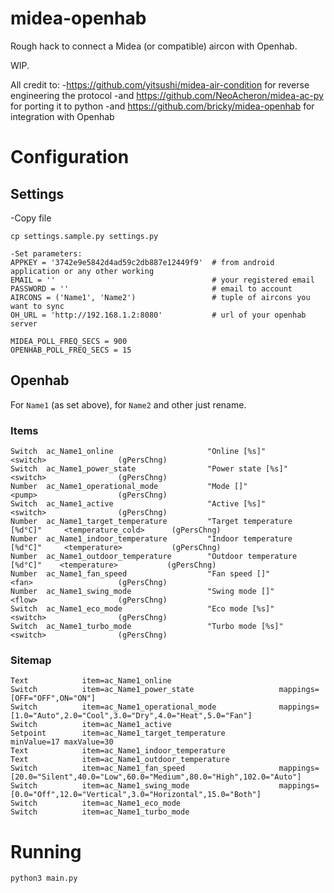 # midea-openhab

Rough hack to connect a Midea (or compatible) aircon with Openhab.

WIP.

All credit to:
-https://github.com/yitsushi/midea-air-condition for reverse engineering the protocol
-and https://github.com/NeoAcheron/midea-ac-py for porting it to python
-and https://github.com/bricky/midea-openhab for integration with Openhab

# Configuration

## Settings

-Copy file
```
cp settings.sample.py settings.py
```

```
-Set parameters:
APPKEY = '3742e9e5842d4ad59c2db887e12449f9'  # from android application or any other working
EMAIL = ''                                   # your registered email
PASSWORD = ''                                # email to account
AIRCONS = ('Name1', 'Name2')                 # tuple of aircons you want to sync
OH_URL = 'http://192.168.1.2:8080'           # url of your openhab server

MIDEA_POLL_FREQ_SECS = 900
OPENHAB_POLL_FREQ_SECS = 15
```

## Openhab

For `Name1` (as set above), for `Name2` and other just rename.

### Items

```
Switch  ac_Name1_online                     "Online [%s]"                   <switch>                (gPersChng)
Switch  ac_Name1_power_state                "Power state [%s]"              <switch>                (gPersChng)
Number  ac_Name1_operational_mode           "Mode []"                       <pump>                  (gPersChng)
Switch  ac_Name1_active                     "Active [%s]"                   <switch>                (gPersChng)
Number  ac_Name1_target_temperature         "Target temperature [%d°C]"     <temperature_cold>      (gPersChng)
Number  ac_Name1_indoor_temperature         "Indoor temperature [%d°C]"     <temperature>           (gPersChng)
Number  ac_Name1_outdoor_temperature        "Outdoor temperature [%d°C]"    <temperature>           (gPersChng)
Number  ac_Name1_fan_speed                  "Fan speed []"                  <fan>                   (gPersChng)
Number  ac_Name1_swing_mode                 "Swing mode []"                 <flow>                  (gPersChng)
Switch  ac_Name1_eco_mode                   "Eco mode [%s]"                 <switch>                (gPersChng)
Switch  ac_Name1_turbo_mode                 "Turbo mode [%s]"               <switch>                (gPersChng)
```

### Sitemap

```
Text            item=ac_Name1_online
Switch          item=ac_Name1_power_state                   mappings=[OFF="OFF",ON="ON"]
Switch          item=ac_Name1_operational_mode              mappings=[1.0="Auto",2.0="Cool",3.0="Dry",4.0="Heat",5.0="Fan"]
Switch          item=ac_Name1_active
Setpoint        item=ac_Name1_target_temperature            minValue=17 maxValue=30
Text            item=ac_Name1_indoor_temperature
Text            item=ac_Name1_outdoor_temperature
Switch          item=ac_Name1_fan_speed                     mappings=[20.0="Silent",40.0="Low",60.0="Medium",80.0="High",102.0="Auto"]
Switch          item=ac_Name1_swing_mode                    mappings=[0.0="Off",12.0="Vertical",3.0="Horizontal",15.0="Both"]
Switch          item=ac_Name1_eco_mode
Switch          item=ac_Name1_turbo_mode
```

# Running

```
python3 main.py
```
